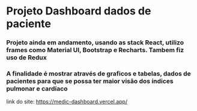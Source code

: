 # Projeto Dashboard dados de paciente

### Projeto ainda em andamento, usando as stack React, utilizo frames como Material UI, Bootstrap e Recharts. Tambem fiz uso de Redux
### A finalidade é mostrar através de graficos e tabelas, dados de pacientes para que se possa ter maior visão dos índices pulmonar e cardíaco 
link do site: https://medic-dashboard.vercel.app/